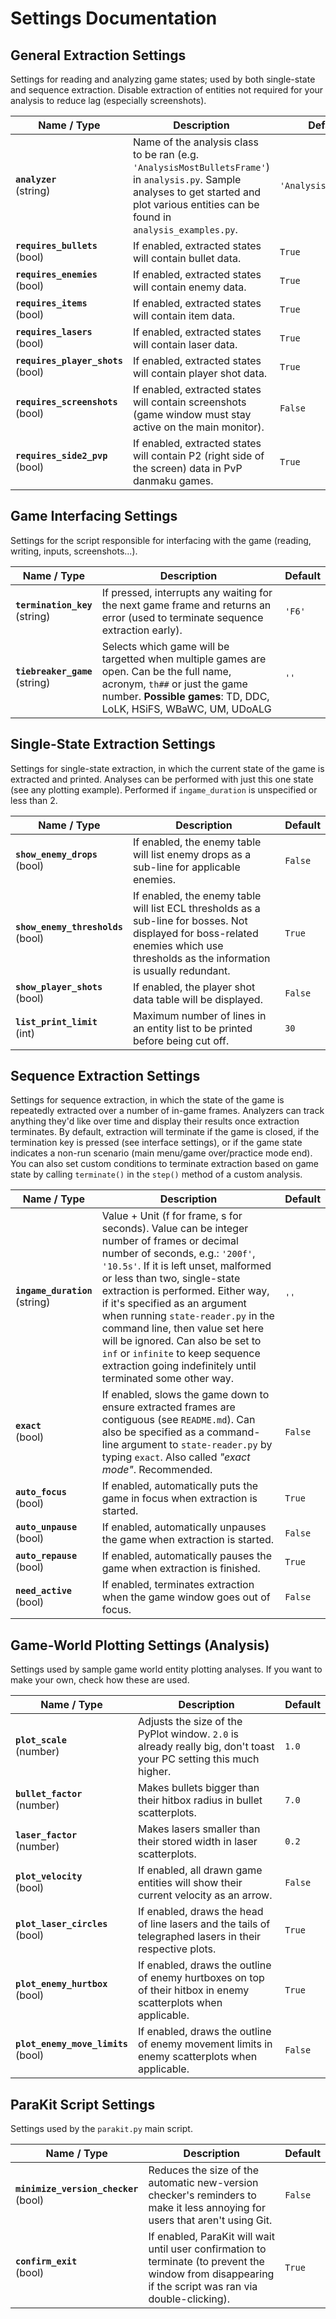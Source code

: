 

# Settings Documentation

## General Extraction Settings
Settings for reading and analyzing game states; used by both single-state and sequence extraction.
Disable extraction of entities not required for your analysis to reduce lag (especially screenshots).

| Name / Type | Description | Default |
|-|-|-|
| **`analyzer`**<br>(string) | Name of the analysis class to be ran (e.g. `'AnalysisMostBulletsFrame'`) in `analysis.py`. Sample analyses to get started and plot various entities can be found in `analysis_examples.py`.| `'AnalysisTemplate'` |
| **`requires_bullets`**<br>(bool) | If enabled, extracted states will contain bullet data. | `True` |
| **`requires_enemies`**<br>(bool) | If enabled, extracted states will contain enemy data. | `True` |
| **`requires_items`**<br>(bool) | If enabled, extracted states will contain item data. | `True` |
| **`requires_lasers`**<br>(bool) | If enabled, extracted states will contain laser data. | `True` |
| **`requires_player_shots`**<br>(bool) | If enabled, extracted states will contain player shot data. | `True` |
| **`requires_screenshots`**<br>(bool) | If enabled, extracted states will contain screenshots (game window must stay active on the main monitor).| `False` |
| **`requires_side2_pvp`**<br>(bool) | If enabled, extracted states will contain P2 (right side of the screen) data in PvP danmaku games. | `True` |

## Game Interfacing Settings
Settings for the script responsible for interfacing with the game (reading, writing, inputs, screenshots...).

| Name / Type | Description | Default |
|-|-|-|
| **`termination_key`**<br>(string) | If pressed, interrupts any waiting for the next game frame and returns an error (used to terminate sequence extraction early). | `'F6'` |
| **`tiebreaker_game`**<br>(string) | Selects which game will be targetted when multiple games are open. Can be the full name, acronym, `th##` or just the game number. **Possible games**: TD, DDC, LoLK, HSiFS, WBaWC, UM, UDoALG | `''` |

## Single-State Extraction Settings
Settings for single-state extraction, in which the current state of the game is extracted and printed.
Analyses can be performed with just this one state (see any plotting example).
Performed if `ingame_duration` is unspecified or less than 2.

| Name / Type | Description | Default |
|-|-|-|
| **`show_enemy_drops`**<br>(bool) | If enabled, the enemy table will list enemy drops as a sub-line for applicable enemies. | `False` |
| **`show_enemy_thresholds`**<br>(bool) | If enabled, the enemy table will list ECL thresholds as a sub-line for bosses. Not displayed for boss-related enemies which use thresholds as the information is usually redundant. | `True` |
| **`show_player_shots`**<br>(bool) | If enabled, the player shot data table will be displayed. | `False` |
| **`list_print_limit`**<br>(int) | Maximum number of lines in an entity list to be printed before being cut off. | `30` |

## Sequence Extraction Settings 
Settings for sequence extraction, in which the state of the game is repeatedly extracted over a number of in-game frames. Analyzers can track anything they'd like over time and display their results once extraction terminates. By default, extraction will terminate if the game is closed, if the termination key is pressed (see interface settings), or if the game state indicates a non-run scenario (main menu/game over/practice mode end). You can also set custom conditions to terminate extraction based on game state by calling `terminate()` in the `step()` method of a custom analysis.

| Name / Type | Description | Default |
|-|-|-|
| **`ingame_duration`**<br>(string) | Value + Unit (f for frame, s for seconds). Value can be integer number of frames or decimal number of seconds, e.g.: `'200f'`, `'10.5s'`. If it is left unset, malformed or less than two, single-state extraction is performed. Either way, if it's specified as an argument when running `state-reader.py` in the command line, then value set here will be ignored. Can also be set to `inf` or `infinite` to keep sequence extraction going indefinitely until terminated some other way. | `''` |
| **`exact`**<br>(bool) | If enabled, slows the game down to ensure extracted frames are contiguous (see `README.md`). Can also be specified as a command-line argument to `state-reader.py` by typing `exact`. Also called *"exact mode"*. Recommended. | `False` |
| **`auto_focus`**<br>(bool) | If enabled, automatically puts the game in focus when extraction is started. | `True` |
| **`auto_unpause`**<br>(bool) | If enabled, automatically unpauses the game when extraction is started. | `False` |
| **`auto_repause`**<br>(bool) | If enabled, automatically pauses the game when extraction is finished. | `True` |
| **`need_active`**<br>(bool) | If enabled, terminates extraction when the game window goes out of focus. | `False` |

## Game-World Plotting Settings (Analysis)
Settings used by sample game world entity plotting analyses.
If you want to make your own, check how these are used.

| Name / Type | Description | Default |
|-|-|-|
| **`plot_scale`**<br>(number) | Adjusts the size of the PyPlot window. `2.0` is already really big, don't toast your PC setting this much higher.| `1.0` |
| **`bullet_factor`**<br>(number) | Makes bullets bigger than their hitbox radius in bullet scatterplots. | `7.0` |
| **`laser_factor`**<br>(number) | Makes lasers smaller than their stored width in laser scatterplots. | `0.2` |
| **`plot_velocity`**<br>(bool) | If enabled, all drawn game entities will show their current velocity as an arrow. | `False`
| **`plot_laser_circles`**<br>(bool) | If enabled, draws the head of line lasers and the tails of telegraphed lasers in their respective plots. | `True`
| **`plot_enemy_hurtbox`**<br>(bool) | If enabled, draws the outline of enemy hurtboxes on top of their hitbox in enemy scatterplots when applicable. | `True`
| **`plot_enemy_move_limits`**<br>(bool) | If enabled, draws the outline of enemy movement limits in enemy scatterplots when applicable. | `False`

## ParaKit Script Settings
Settings used by the `parakit.py` main script.

| Name / Type | Description | Default |
|-|-|-|
| **`minimize_version_checker`**<br>(bool) | Reduces the size of the automatic new-version checker's reminders to make it less annoying for users that aren't using Git. | `False` |
| **`confirm_exit`**<br>(bool) | If enabled, ParaKit will wait until user confirmation to terminate (to prevent the window from disappearing if the script was ran via double-clicking). | `True` |
